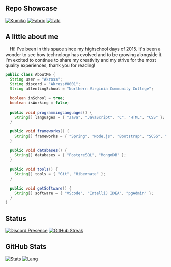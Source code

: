 ## Repo Showcase

[![Kumiko](https://github-readme-stats.vercel.app/api/pin/?username=akr0ss&repo=kumiko-discord-bot&bg_color=1B1D23&title_color=FFFFFF&text_color=AAAAAA&icon_color=D68881&hide_border=true)](https://github.com/akr0ss/kumiko-discord-bot)
[![Fabric](https://github-readme-stats.vercel.app/api/pin/?username=akr0ss&repo=fabric_dawn-hud&bg_color=1B1D23&title_color=FFFFFF&text_color=AAAAAA&icon_color=D68881&hide_border=true)](https://github.com/akr0ss/fabric_dawn-hud)
[![Taki](https://github-readme-stats.vercel.app/api/pin/?username=akr0ss&repo=taki-mal-api-wrapper&bg_color=1B1D23&title_color=FFFFFF&text_color=AAAAAA&icon_color=D68881&hide_border=true)](https://github.com/AKR0SS/Taki-MAL-API-Wrapper)

## A little about me

&ensp;&ensp;Hi! I've been in this space since my highschool days of 2015. It's been a wonder to see how technology has evolved and to be growing alongside it. I'm excited to continue to share my creativity and my strive for the most quality experiences, thank you for reading!

```java
public class AboutMe {
  String user = "Akross";
  String discord = "Akross#0001";
  String attentingSchool = "Northern Virginia Community College";
  
  boolean inSchool = true;
  boolean isWorking = false;
  
  public void programmingLanguages() {
    String[] languages = { "Java", "JavaScript", "C", "HTML", "CSS" };
  }
  
  public void frameworks() {
    String[] frameworks = { "Spring", "Node.js", "Bootstrap", "SCSS", "React" };
  }
  
  public void databases() {
    String[] databases = { "PostgreSQL", "MongoDB" };
  }
  
  public void tools() {
    String[] tools = { "Git", "Hibernate" };
  }
  
  public void getSoftware() {
    String[] software = { "VScode", "IntelliJ IDEA", "pgAdmin" };
  }
}
```

## Status

[![Discord Presence](https://lanyard.cnrad.dev/api/282593436803268618)](https://discord.com/users/282593436803268618)
[![GitHub Streak](https://streak-stats.demolab.com?user=akr0ss&theme=dark&background=1B1D23&ring=D68881&fire=D68881&currStreakLabel=D68881&hide_border=true&border_radius=10)](https://git.io/streak-stats)

## GitHub Stats

[![Stats](https://github-readme-stats.vercel.app/api?username=akr0ss&count_private=true&hide=stars&show_icons=true&bg_color=1B1D23&title_color=FFFFFF&text_color=AAAAAA&icon_color=D68881&hide_border=true&card_width=400)](https://github.com/akr0ss)
[![Lang](https://github-readme-stats.vercel.app/api/top-langs/?username=akr0ss&layout=compact&bg_color=1B1D23&title_color=FFFFFF&text_color=AAAAAA&icon_color=D68881&hide_border=true)](https://github.com/akr0ss)
